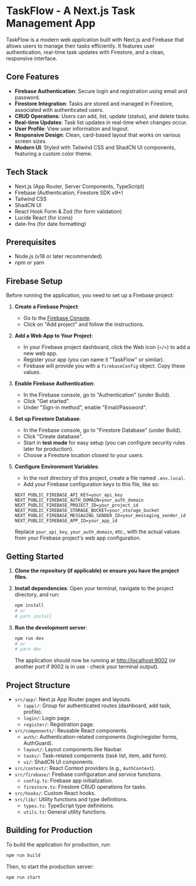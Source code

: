 # TaskFlow - A Next.js Task Management App

TaskFlow is a modern web application built with Next.js and Firebase that allows users to manage their tasks efficiently. It features user authentication, real-time task updates with Firestore, and a clean, responsive interface.

## Core Features

- **Firebase Authentication**: Secure login and registration using email and password.
- **Firestore Integration**: Tasks are stored and managed in Firestore, associated with authenticated users.
- **CRUD Operations**: Users can add, list, update (status), and delete tasks.
- **Real-time Updates**: Task list updates in real-time when changes occur.
- **User Profile**: View user information and logout.
- **Responsive Design**: Clean, card-based layout that works on various screen sizes.
- **Modern UI**: Styled with Tailwind CSS and ShadCN UI components, featuring a custom color theme.

## Tech Stack

- Next.js (App Router, Server Components, TypeScript)
- Firebase (Authentication, Firestore SDK v9+)
- Tailwind CSS
- ShadCN UI
- React Hook Form & Zod (for form validation)
- Lucide React (for icons)
- date-fns (for date formatting)

## Prerequisites

- Node.js (v18 or later recommended)
- npm or yarn

## Firebase Setup

Before running the application, you need to set up a Firebase project:

1.  **Create a Firebase Project**:
    *   Go to the [Firebase Console](https://console.firebase.google.com/).
    *   Click on "Add project" and follow the instructions.

2.  **Add a Web App to Your Project**:
    *   In your Firebase project dashboard, click the Web icon (`</>`) to add a new web app.
    *   Register your app (you can name it "TaskFlow" or similar).
    *   Firebase will provide you with a `firebaseConfig` object. Copy these values.

3.  **Enable Firebase Authentication**:
    *   In the Firebase console, go to "Authentication" (under Build).
    *   Click "Get started".
    *   Under "Sign-in method", enable "Email/Password".

4.  **Set up Firestore Database**:
    *   In the Firebase console, go to "Firestore Database" (under Build).
    *   Click "Create database".
    *   Start in **test mode** for easy setup (you can configure security rules later for production).
    *   Choose a Firestore location closest to your users.

5.  **Configure Environment Variables**:
    *   In the root directory of this project, create a file named `.env.local`.
    *   Add your Firebase configuration keys to this file, like so:

    ```env
    NEXT_PUBLIC_FIREBASE_API_KEY=your_api_key
    NEXT_PUBLIC_FIREBASE_AUTH_DOMAIN=your_auth_domain
    NEXT_PUBLIC_FIREBASE_PROJECT_ID=your_project_id
    NEXT_PUBLIC_FIREBASE_STORAGE_BUCKET=your_storage_bucket
    NEXT_PUBLIC_FIREBASE_MESSAGING_SENDER_ID=your_messaging_sender_id
    NEXT_PUBLIC_FIREBASE_APP_ID=your_app_id
    ```

    Replace `your_api_key`, `your_auth_domain`, etc., with the actual values from your Firebase project's web app configuration.

## Getting Started

1.  **Clone the repository (if applicable) or ensure you have the project files.**

2.  **Install dependencies**:
    Open your terminal, navigate to the project directory, and run:
    ```bash
    npm install
    # or
    # yarn install
    ```

3.  **Run the development server**:
    ```bash
    npm run dev
    # or
    # yarn dev
    ```

    The application should now be running at [http://localhost:9002](http://localhost:9002) (or another port if 9002 is in use - check your terminal output).

## Project Structure

-   `src/app/`: Next.js App Router pages and layouts.
    -   `(app)/`: Group for authenticated routes (dashboard, add task, profile).
    -   `login/`: Login page.
    -   `register/`: Registration page.
-   `src/components/`: Reusable React components.
    -   `auth/`: Authentication-related components (login/register forms, AuthGuard).
    -   `layout/`: Layout components like Navbar.
    -   `tasks/`: Task-related components (task list, item, add form).
    -   `ui/`: ShadCN UI components.
-   `src/context/`: React Context providers (e.g., `AuthContext`).
-   `src/firebase/`: Firebase configuration and service functions.
    -   `config.ts`: Firebase app initialization.
    -   `firestore.ts`: Firestore CRUD operations for tasks.
-   `src/hooks/`: Custom React hooks.
-   `src/lib/`: Utility functions and type definitions.
    -   `types.ts`: TypeScript type definitions.
    -   `utils.ts`: General utility functions.

## Building for Production

To build the application for production, run:
```bash
npm run build
```
Then, to start the production server:
```bash
npm run start
```
